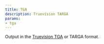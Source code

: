 ```yaml
---
title: TGA
description: Truevision TARGA
params:
- tga
---
```

Output in the [Truevision TGA](https://en.wikipedia.org/wiki/Truevision_TGA) or TARGA format.
